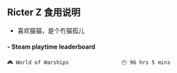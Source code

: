 ## Ricter Z 食用说明
- 喜欢猫猫，是个冇猫孤儿

<!-- steam-box start -->
#### - Steam playtime leaderboard
```text
🎮 World of Warships                 🕘 96 hrs 5 mins
```
<!-- Powered by https://github.com/YouEclipse/steam-box . -->
<!-- steam-box end -->
